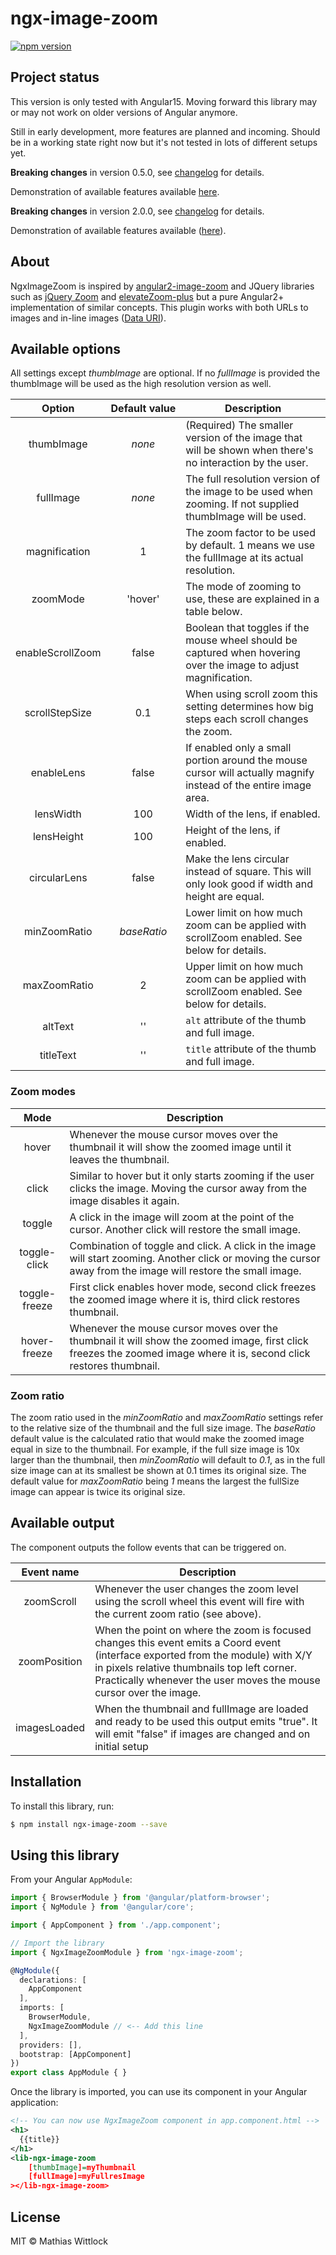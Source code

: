 # ngx-image-zoom

[![npm version](http://img.shields.io/npm/v/ngx-image-zoom.svg)](https://npmjs.org/package/ngx-image-zoom)

## Project status

This version is only tested with Angular15. Moving forward this library may or may not work on older versions
of Angular anymore.

Still in early development, more features are planned and incoming. Should be in a working 
state right now but it's not tested in lots of different setups yet.

**Breaking changes** in version 0.5.0, see [changelog](CHANGELOG.md) for details.

Demonstration of available features available [here](https://wittlock.github.io/ngx-image-zoom/).


**Breaking changes** in version 2.0.0, see [changelog](CHANGELOG.md) for details.

Demonstration of available features available ([here](https://wittlock.github.io/ngx-image-zoom/)).

## About

NgxImageZoom is inspired by [angular2-image-zoom](https://github.com/brtnshrdr/angular2-image-zoom) and 
JQuery libraries such as [jQuery Zoom](http://www.jacklmoore.com/zoom/) and
[elevateZoom-plus](http://igorlino.github.io/elevatezoom-plus/) but a pure Angular2+ implementation of
similar concepts. This plugin works with both URLs to images and in-line images
([Data URI](https://en.wikipedia.org/wiki/Data_URI_scheme)).

## Available options

All settings except *thumbImage* are optional. If no *fullImage* is provided the thumbImage will be
used as the high resolution version as well.

|      Option      | Default&#160;value | Description                                                                                                      |
|:----------------:|:------------------:|------------------------------------------------------------------------------------------------------------------|
|    thumbImage    |       *none*       | (Required) The smaller version of the image that will be shown when there's no interaction by the user.          |
|    fullImage     |       *none*       | The full resolution version of the image to be used when zooming. If not supplied thumbImage will be used.       |
|  magnification   |         1          | The zoom factor to be used by default. 1 means we use the fullImage at its actual resolution.                    |
|     zoomMode     |      'hover'       | The mode of zooming to use, these are explained in a table below.                                                |
| enableScrollZoom |       false        | Boolean that toggles if the mouse wheel should be captured when hovering over the image to adjust magnification. |
|  scrollStepSize  |        0.1         | When using scroll zoom this setting determines how big steps each scroll changes the zoom.                       |
|    enableLens    |       false        | If enabled only a small portion around the mouse cursor will actually magnify instead of the entire image area.  |
|    lensWidth     |        100         | Width of the lens, if enabled.                                                                                   |
|    lensHeight    |        100         | Height of the lens, if enabled.                                                                                  |
|   circularLens   |       false        | Make the lens circular instead of square. This will only look good if width and height are equal.                |
|   minZoomRatio   |    *baseRatio*     | Lower limit on how much zoom can be applied with scrollZoom enabled. See below for details.                      |
|   maxZoomRatio   |         2          | Upper limit on how much zoom can be applied with scrollZoom enabled. See below for details.                      |
|     altText      |         ''         | `alt` attribute of the thumb and full image.                                                                     |
|    titleText     |         ''         | `title` attribute of the thumb and full image.                                                                   |

### Zoom modes
|     Mode      | Description                                                                                                                                                          |
|:-------------:|----------------------------------------------------------------------------------------------------------------------------------------------------------------------|
|     hover     | Whenever the mouse cursor moves over the thumbnail it will show the zoomed image until it leaves the thumbnail.                                                      |
|     click     | Similar to hover but it only starts zooming if the user clicks the image. Moving the cursor away from the image disables it again.                                   |
|    toggle     | A click in the image will zoom at the point of the cursor. Another click will restore the small image.                                                               |
| toggle-click  | Combination of toggle and click. A click in the image will start zooming. Another click or moving the cursor away from the image will restore the small image.       |
| toggle-freeze | First click enables hover mode, second click freezes the zoomed image where it is, third click restores thumbnail.                                                   |
| hover-freeze  | Whenever the mouse cursor moves over the thumbnail it will show the zoomed image, first click freezes the zoomed image where it is, second click restores thumbnail. |

### Zoom ratio
The zoom ratio used in the *minZoomRatio* and *maxZoomRatio* settings refer to the relative size of the thumbnail
and the full size image. The *baseRatio* default value is the calculated ratio that would make the zoomed image equal
in size to the thumbnail. For example, if the full size image is 10x larger than the thumbnail, then *minZoomRatio* will
default to *0.1*, as in the full size image can at its smallest be shown at 0.1 times its original size. The default
value for *maxZoomRatio* being *1* means the largest the fullSize image can appear is twice its original size. 

## Available output

The component outputs the follow events that can be triggered on.

| Event&#160;name | Description                                                                                                                                                                                                                                          |
|:---------------:|------------------------------------------------------------------------------------------------------------------------------------------------------------------------------------------------------------------------------------------------------|
|   zoomScroll    | Whenever the user changes the zoom level using the scroll wheel this event will fire with the current zoom ratio (see above).                                                                                                                        |
|  zoomPosition   | When the point on where the zoom is focused changes this event emits a Coord event (interface exported from the module) with X/Y in pixels relative thumbnails top left corner. Practically whenever the user moves the mouse cursor over the image. |
|  imagesLoaded   | When the thumbnail and fullImage are loaded and ready to be used this output emits "true". It will emit "false" if images are changed and on initial setup                                                                                           |

## Installation

To install this library, run:

```bash
$ npm install ngx-image-zoom --save
```

## Using this library

From your Angular `AppModule`:

```typescript
import { BrowserModule } from '@angular/platform-browser';
import { NgModule } from '@angular/core';

import { AppComponent } from './app.component';

// Import the library
import { NgxImageZoomModule } from 'ngx-image-zoom';

@NgModule({
  declarations: [
    AppComponent
  ],
  imports: [
    BrowserModule,
    NgxImageZoomModule // <-- Add this line
  ],
  providers: [],
  bootstrap: [AppComponent]
})
export class AppModule { }
```

Once the library is imported, you can use its component in your Angular application:

```xml
<!-- You can now use NgxImageZoom component in app.component.html -->
<h1>
  {{title}}
</h1>
<lib-ngx-image-zoom
    [thumbImage]=myThumbnail
    [fullImage]=myFullresImage
></lib-ngx-image-zoom>
```

## License

MIT © Mathias Wittlock
